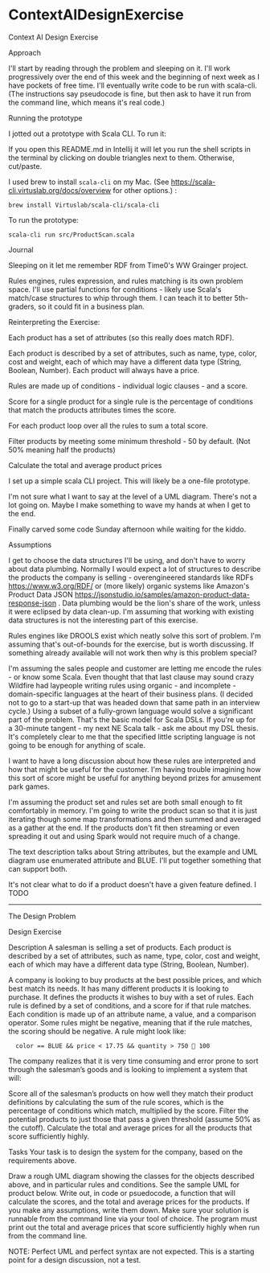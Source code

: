 # ContextAIDesignExercise
Context AI Design Exercise
     

Approach

I'll start by reading through the problem and sleeping on it. I'll work progressively over the end of this week and the beginning of next week as I have pockets of free time. I'll eventually write code to be run with scala-cli. (The instructions say pseudocode is fine, but then ask to have it run from the command line, which means it's real code.)
         
Running the prototype

I jotted out a prototype with Scala CLI. To run it:

If you open this README.md in Intellij it will let you run the shell scripts in the terminal by clicking on double triangles next to them. Otherwise, cut/paste.

I used brew to install `scala-cli` on my Mac. (See https://scala-cli.virtuslab.org/docs/overview for other options.) :

```shell
brew install Virtuslab/scala-cli/scala-cli
```

To run the prototype:

```shell
scala-cli run src/ProductScan.scala
```


Journal

Sleeping on it let me remember RDF from Time0's WW Grainger project. 

Rules engines, rules expression, and rules matching is its own problem space. I'll use partial functions for conditions - likely use Scala's match/case structures to whip through them. I can teach it to better 5th-graders, so it could fit in a business plan. 
                                      
Reinterpreting the Exercise:

Each product has a set of attributes (so this really does match RDF). 

Each product is described by a set of attributes, such as name, type, color, cost and weight, each of which may have a different data type (String, Boolean, Number). Each product will always have a price.

Rules are made up of conditions - individual logic clauses - and a score. 

Score for a single product for a single rule is the percentage of conditions that match the products attributes times the score.

For each product loop over all the rules to sum a total score. 
  
Filter products by meeting some minimum threshold - 50 by default. (Not 50% meaning half the products)

Calculate the total and average product prices

I set up a simple scala CLI project. This will likely be a one-file prototype.

I'm not sure what I want to say at the level of a UML diagram. There's not a lot going on. Maybe I make something to wave my hands at when I get to the end.

Finally carved some code Sunday afternoon while waiting for the kiddo.




Assumptions 
                                       
I get to choose the data structures I'll be using, and don't have to worry about data plumbing. Normally I would expect a lot of structures to describe the products the company is selling - overengineered standards like RDFs https://www.w3.org/RDF/ or (more likely) organic systems like Amazon's Product Data JSON  https://jsonstudio.io/samples/amazon-product-data-response-json . Data plumbing would be the lion's share of the work, unless it were eclipsed by data clean-up. I'm assuming that working with existing data structures is not the interesting part of this exercise.

Rules engines like DROOLS exist which neatly solve this sort of problem. I'm assuming that's out-of-bounds for the exercise, but is worth discussing. If something already available will not work then why is this problem special? 

I'm assuming the sales people and customer are letting me encode the rules - or know some Scala. Even thought that that last clause may sound crazy Wildfire had laypeople writing rules using organic - and incomplete - domain-specific languages at the heart of their business plans. (I decided not to go to a start-up that was headed down that same path in an interview cycle.) Using a subset of a fully-grown language would solve a significant part of the problem. That's the basic model for Scala DSLs. If you're up for a 30-minute tangent - my next NE Scala talk - ask me about my DSL thesis. It's completely clear to me that the specified little scripting language is not going to be enough for anything of scale. 

I want to have a long discussion about how these rules are interpreted and how that might be useful for the customer. I'm having trouble imagining how this sort of score might be useful for anything beyond prizes for amusement park games.
               
I'm assuming the product set and rules set are both small enough to fit comfortably in memory. I'm going to write the product scan so that it is just iterating though some map transformations and then summed and averaged as a gather at the end. If the products don't fit then streaming or even spreading it out and using Spark would not require much of a change. 

The text description talks about String attributes, but the example and UML diagram use enumerated attribute and BLUE. I'll put together something that can support both.

It's not clear what to do if a product doesn't have a given feature defined. I TODO

---

The Design Problem

Design Exercise

Description
A salesman is selling a set of products. Each product is described by a set of attributes, such as name, type, color, cost and weight, each of which may have a different data type (String, Boolean, Number).

A company is looking to buy products at the best possible prices, and which best match its needs. It has many different products it is looking to purchase. It defines the products it wishes to buy with a set of rules. Each rule is defined by a set of conditions, and a score for if that rule matches. Each condition is made up of an attribute name, a value, and a comparison operator. Some rules might be negative, meaning that if the rule matches, the scoring should be negative. A rule might look like:

      color == BLUE && price < 17.75 && quantity > 750  100

The company realizes that it is very time consuming and error prone to sort through the salesman’s goods and is looking to implement a system that will:

Score all of the salesman’s products on how well they match their product definitions by calculating the sum of the rule scores, which is the percentage of conditions which match, multiplied by the score.
Filter the potential products to just those that pass a given threshold (assume 50% as the cutoff).
Calculate the total and average prices for all the products that score sufficiently highly.

Tasks
Your task is to design the system for the company, based on the requirements above.

Draw a rough UML diagram showing the classes for the objects described above, and in particular rules and conditions. See the sample UML for product below.
Write out, in code or psuedocode, a function that will calculate the scores, and the total and average prices for the products.
If you make any assumptions, write them down.
Make sure your solution is runnable from the command line via your tool of choice.
The program must print out the total and average prices that score sufficiently highly when run from the command line.


NOTE: Perfect UML and perfect syntax are not expected. This is a starting point for a design discussion, not a test.

